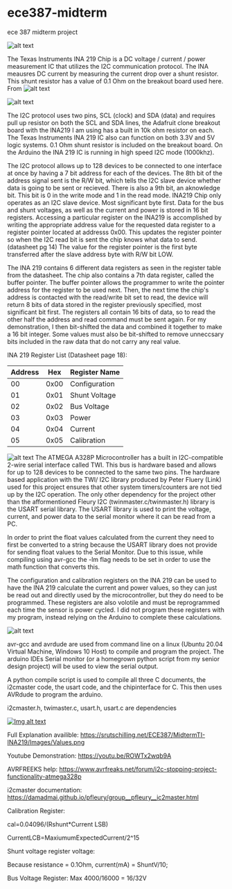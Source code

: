 # ece387-midterm
ece 387 midterm project

![alt text](https://srutschilling.net/ECE387/MidtermTI-INA219/Images/ArduinoSetup.JPEG)

The Texas Instruments INA 219 Chip is a DC voltage /  current / power measurement IC that utilizes the I2C communication protocol. The INA meausres DC current by measuring the current drop over a shunt resistor. This shunt resistor has a value of 0.1 Ohm on the breakout board used here. From 
![alt text](https://srutschilling.net/ECE387/MidtermTI-INA219/Images/I2C_1.png)

![alt text](https://srutschilling.net/ECE387/MidtermTI-INA219/Images/I2C_2.png)

The I2C protocol uses two pins, SCL (clock) and SDA (data) and requires pull up resistor on both the SCL and SDA lines, the Adafruit clone breakout board with the INA219 I am using has a built in 10k ohm resistor on each. The Texas Instruments INA 219 IC also can function on both 3.3V and 5V logic systems. 0.1 Ohm shunt resistor is included on the breakout board. On the Arduino the INA 219 IC is running in high speed I2C mode (1000khz).

The I2C protocol allows up to 128 devices to be connected to one interface at once by having a 7 bit address for each of the devices. The 8th bit of the address signal sent is the R/W bit, which tells the I2C slave device whether data is going to be sent or recieved. There is also a 9th bit, an aknowledge bit. This bit is 0 in the write mode and 1 in the read mode. INA219 Chip only operates as an I2C slave device. Most significant byte first. Data for the bus and shunt voltages, as well as the current and power is stored in 16 bit registers. Accessing a particular register on the INA219 is accomplished by writing the appropriate address value for the requested data register to a register pointer located at addresss 0x00. This updates the register pointer so when the I2C read bit is sent the chip knows what data to send. (datasheet pg 14) The value for the register pointer is the first byte transferred after the slave address byte with R/W bit LOW.

The INA 219 contains 6 different data registers as seen in the register table from the datasheet. The chip also contains a 7th data register, called the buffer pointer. The buffer pointer allows the programmer to write the pointer address for the register to be used next. Then, the next time the chip's address is contacted with the read/write bit set to read, the device will return 8 bits of data stored in the register previously specified, most significant bit first. The registers all contain 16 bits of data, so to read the other half the address and read command must be sent again. For my demonstration, I then bit-shifted the data and combined it together to make a 16 bit integer. Some values must also be bit-shifted to remove unneccsary bits included in the raw data that do not carry any real value.



INA 219 Register List (Datasheet page 18):

| Address      | Hex | Register Name |
| ----------- | ----------- | -----|
| 00     | 0x00       | Configuration |
| 01   | 0x01        | Shunt Voltage |
| 02   | 0x02        | Bus Voltage |
| 03   | 0x03        | Power |
| 04   | 0x04        | Current |
| 05   | 0x05        | Calibration |

![alt text](https://srutschilling.net/ECE387/MidtermTI-INA219/Images/RegisterAddresses.png)
The ATMEGA A328P Microcontroller has a built in I2C-compatible 2-wire serial interface called TWI. This bus is hardware based and allows for up to 128 devices to be connected to the same two pins. The hardware based application with the TWI/ I2C library produced by Peter Fluery (Link) used for this project ensures that other system timers/counters are not tied up by the I2C operation. The only other dependency for the project other than the afformentioned Fleury I2C (twinmaster.c/twinmaster.h) library is the USART serial library. The USART library is used to print the voltage, current, and power data to the serial monitor where it can be read from a PC.

In order to print the float values calculated from the current they need to first be converted to a string because the USART library does not provide for sending float values to the Serial Monitor. Due to this issue, while compiling using avr-gcc the -lm flag needs to be set in order to use the math function that converts this.

The configuration and calibration registers on the INA 219 can be used to have the INA 219 calculate the current and power values, so they can just be read out and directly used by the microcontroller, but they do need to be programmed. These registers are also volotile and must be reprogrammed each time the sensor is power cycled. I did not program these registers with my program, instead relying on the Arduino to complete these calculations.

![alt text](https://srutschilling.net/ECE387/MidtermTI-INA219/Images/Values.png)

avr-gcc and avrdude are used from command line on a linux (Ubuntu 20.04 Virtual Machine, Windows 10 Host) to compile and program the project. The arduino IDEs Serial monitor (or a homegrown python script from my senior design project) will be used to view the serial output.

A python compile script is used to compile all three C documents, the i2cmaster code, the usart code, and the chipinterface for C. This then uses AVRdude to program the arduino.

i2cmaster.h, twimaster.c, usart.h, usart.c are dependencies

[![Img alt text](https://img.youtube.com/vi/ROWTx2wqb9A/0.jpg)](https://www.youtube.com/watch?v=ROWTx2wqb9A)

Full Explanation availible:
https://srutschilling.net/ECE387/MidtermTI-INA219/Images/Values.png


Youtube Demonstration: https://youtu.be/ROWTx2wqb9A

AVRFREEKS help: https://www.avrfreaks.net/forum/i2c-stopping-project-functionality-atmega328p

i2cmaster documentation: https://damadmai.github.io/pfleury/group__pfleury__ic2master.html 



Calibration Register: 

cal=0.04096/(Rshunt*Current LSB)

CurrentLCB=MaxiumumExpectedCurrent/2^15


Shunt voltage register voltage:

Because resistance = 0.1Ohm, current(mA) = ShuntV/10;


Bus Voltage Register:
Max 4000/16000 = 16/32V
